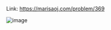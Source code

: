 Link: https://marisaoj.com/problem/369

![image](https://github.com/user-attachments/assets/93b863d1-27ac-4320-910d-bf12a5f8adca)
